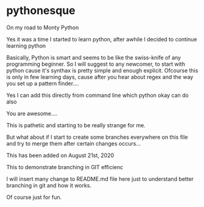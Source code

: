 # pythonesque
On my road to Monty Python 

Yes it was a time I started to learn python, after awhile I decided to continue learning python 

Basically, Python is smart and seems to be like the swiss-knife of any programming beginner.
So I will suggest to any newcomer, to start with python cause it's synthax is pretty simple and enough explicit.
Ofcourse this is only in few learning days, cause after you hear about regex and the way you set up a pattern finder.... 

Yes I can add this directly from command line which python okay can do also

You are awesome....

This is pathetic and starting to be really strange for me.

But what about if I start to create some branches everywhere on this file and try to merge them after certain changes occurs...

This has been added on August 21st, 2020

This to demonstrate branching in GIT efficienc

I will insert many change to README.md file here just to understand better branching in git and how it works.

Of course just for fun. 
